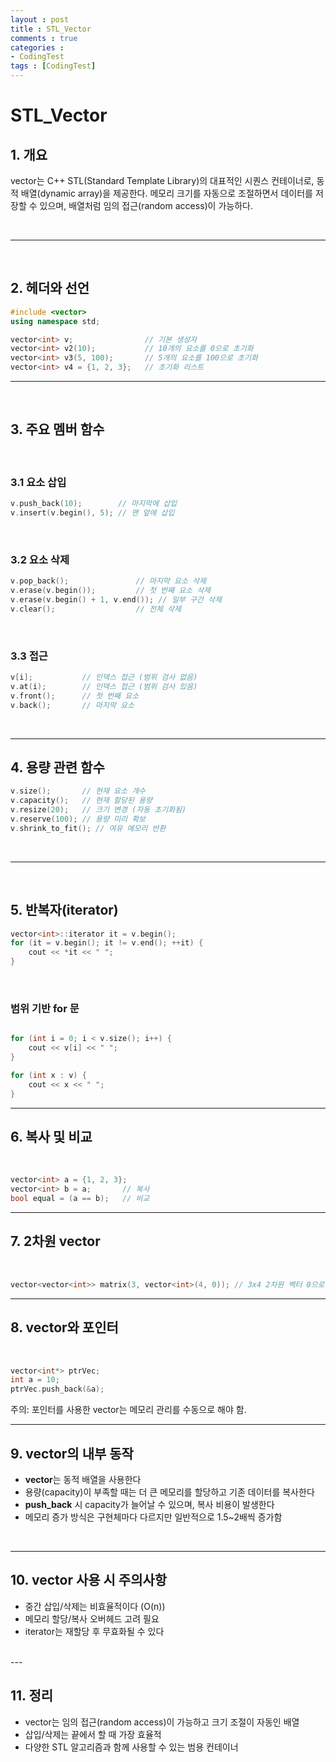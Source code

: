 ```yaml
---
layout : post
title : STL_Vector
comments : true
categories : 
- CodingTest
tags : [CodingTest]
---
```


# STL_Vector 

## 1. 개요
vector는 C++ STL(Standard Template Library)의 대표적인 시퀀스 컨테이너로, 동적 배열(dynamic array)을 제공한다. 메모리 크기를 자동으로 조절하면서 데이터를 저장할 수 있으며, 배열처럼 임의 접근(random access)이 가능하다.

</br>

---

</br>

## 2. 헤더와 선언

```cpp
#include <vector>
using namespace std;

vector<int> v;                // 기본 생성자
vector<int> v2(10);           // 10개의 요소를 0으로 초기화
vector<int> v3(5, 100);       // 5개의 요소를 100으로 초기화
vector<int> v4 = {1, 2, 3};   // 초기화 리스트
```

---

</br>

## 3. 주요 멤버 함수

</br>

### 3.1 요소 삽입

```cpp
v.push_back(10);        // 마지막에 삽입
v.insert(v.begin(), 5); // 맨 앞에 삽입
```

</br>

### 3.2 요소 삭제

```cpp
v.pop_back();               // 마지막 요소 삭제
v.erase(v.begin());         // 첫 번째 요소 삭제
v.erase(v.begin() + 1, v.end()); // 일부 구간 삭제
v.clear();                  // 전체 삭제
```
</br>

### 3.3 접근

```cpp
v[i];           // 인덱스 접근 (범위 검사 없음)
v.at(i);        // 인덱스 접근 (범위 검사 있음)
v.front();      // 첫 번째 요소
v.back();       // 마지막 요소
```
</br>

---

## 4. 용량 관련 함수

```cpp
v.size();       // 현재 요소 개수
v.capacity();   // 현재 할당된 용량
v.resize(20);   // 크기 변경 (자동 초기화됨)
v.reserve(100); // 용량 미리 확보
v.shrink_to_fit(); // 여유 메모리 반환
```
</br>

---

</br>

## 5. 반복자(iterator)

```cpp
vector<int>::iterator it = v.begin();
for (it = v.begin(); it != v.end(); ++it) {
    cout << *it << " ";
}
```

</br>

### 범위 기반 for 문

```cpp

for (int i = 0; i < v.size(); i++) {
    cout << v[i] << " ";
}

for (int x : v) {
    cout << x << " ";
}
```

---

## 6. 복사 및 비교

</br>

```cpp
vector<int> a = {1, 2, 3};
vector<int> b = a;       // 복사
bool equal = (a == b);   // 비교
```

---

## 7. 2차원 vector

</br>

```cpp
vector<vector<int>> matrix(3, vector<int>(4, 0)); // 3x4 2차원 벡터 0으로 초기화
```

---

## 8. vector와 포인터

</br>

```cpp
vector<int*> ptrVec;
int a = 10;
ptrVec.push_back(&a);
```

주의: 포인터를 사용한 vector는 메모리 관리를 수동으로 해야 함.

---

## 9. vector의 내부 동작

- **vector**는 동적 배열을 사용한다
- 용량(capacity)이 부족할 때는 더 큰 메모리를 할당하고 기존 데이터를 복사한다
- **push_back** 시 capacity가 늘어날 수 있으며, 복사 비용이 발생한다
- 메모리 증가 방식은 구현체마다 다르지만 일반적으로 1.5~2배씩 증가함

</br>

---

## 10. vector 사용 시 주의사항

- 중간 삽입/삭제는 비효율적이다 (O(n))
- 메모리 할당/복사 오버헤드 고려 필요
- iterator는 재할당 후 무효화될 수 있다

</br>
---

## 11. 정리

- vector는 임의 접근(random access)이 가능하고 크기 조절이 자동인 배열
- 삽입/삭제는 끝에서 할 때 가장 효율적
- 다양한 STL 알고리즘과 함께 사용할 수 있는 범용 컨테이너

